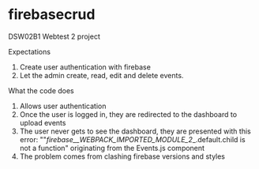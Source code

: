 # firebasecrud
DSW02B1 Webtest 2 project

Expectations
1. Create user authentication with firebase
2. Let the admin create, read, edit and delete events.

What the code does
1. Allows user authentication
2. Once the user is logged in, they are redirected to the dashboard to upload events
3. The user never gets to see the dashboard, they are presented with this error: ""_firebase__WEBPACK_IMPORTED_MODULE_2__.default.child is not a function" originating from the Events.js component
4. The problem comes from clashing firebase versions and styles
